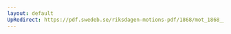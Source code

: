 ```yaml
---
layout: default
UpRedirect: https://pdf.swedeb.se/riksdagen-motions-pdf/1868/mot_1868__fk__00036/mot_1868__fk__00036_001.pdf
---
```

